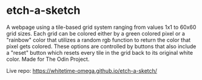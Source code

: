 # etch-a-sketch

A webpage using a tile-based grid system ranging from values 1x1 to 60x60 grid sizes. Each grid can be colored either by a green colored pixel or a "rainbow" color that utilizes a random rgb function to return the color that pixel gets colored. These options are controlled by buttons that also include a "reset" button which resets every tile in the grid back to its original white color. Made for The Odin Project.

Live repo: https://whitetime-omega.github.io/etch-a-sketch/

